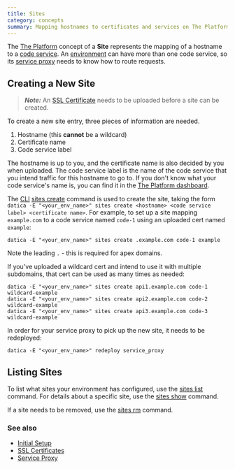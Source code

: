 ```yaml
---
title: Sites
category: concepts
summary: Mapping hostnames to certificates and services on The Platform.
---
```


The [The Platform](https://datica.com/compliant-cloud) concept of a **Site** represents the mapping of a hostname to a [code service](/compliant-cloud/articles/concepts/services#code-services). An [environment](/compliant-cloud/articles/concepts/environments) can have more than one code service, so its [service proxy](/compliant-cloud/articles/concepts/service-proxy) needs to know how to route requests.

## Creating a New Site

> ***Note:*** An [SSL Certificate](/compliant-cloud/articles/ssl-certs) needs to be uploaded before a site can be created.

To create a new site entry, three pieces of information are needed.

1. Hostname (this **cannot** be a wildcard)
2. Certificate name
3. Code service label

The hostname is up to you, and the certificate name is also decided by you when uploaded. The code service label is the name of the code service that you intend traffic for this hostname to go to. If you don't know what your code service's name is, you can find it in the [The Platform dashboard](https://product.datica.com/compliant-cloud).

The [CLI](/compliant-cloud/articles/cli-stratum) [sites create](/compliant-cloud/cli-reference#sites-create) command is used to create the site, taking the form `datica -E "<your_env_name>" sites create <hostname> <code service label> <certificate name>`. For example, to set up a site mapping `example.com` to a code service named `code-1` using an uploaded cert named `example`:

```
datica -E "<your_env_name>" sites create .example.com code-1 example
```

Note the leading `.` - this is required for apex domains.

If you've uploaded a wildcard cert and intend to use it with multiple subdomains, that cert can be used as many times as needed:

```
datica -E "<your_env_name>" sites create api1.example.com code-1 wildcard-example
datica -E "<your_env_name>" sites create api2.example.com code-2 wildcard-example
datica -E "<your_env_name>" sites create api3.example.com code-3 wildcard-example
```

In order for your service proxy to pick up the new site, it needs to be redeployed:

```
datica -E "<your_env_name>" redeploy service_proxy
```

## Listing Sites

To list what sites your environment has configured, use the [sites list](/compliant-cloud/cli-reference#sites-list) command. For details about a specific site, use the [sites show](/compliant-cloud/cli-reference#sites-show) command.

If a site needs to be removed, use the [sites rm](/compliant-cloud/cli-reference#sites-rm) command.

### See also

* [Initial Setup](/compliant-cloud/articles/initial-setup)
* [SSL Certificates](/compliant-cloud/articles/ssl-certs)
* [Service Proxy](/compliant-cloud/articles/concepts/service-proxy)
